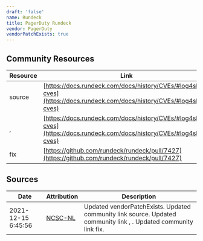 ```yaml
---
draft: 'false'
name: Rundeck
title: PagerDuty Rundeck
vendor: PagerDuty
vendorPatchExists: true
---
```



## Community Resources
| Resource | Link |
| --- | --- |
| source | [https://docs.rundeck.com/docs/history/CVEs/#log4shell-cves](https://docs.rundeck.com/docs/history/CVEs/#log4shell-cves) |
| ,  | [https://docs.rundeck.com/docs/history/CVEs/#log4shell-cves](https://docs.rundeck.com/docs/history/CVEs/#log4shell-cves) |
| fix | [https://github.com/rundeck/rundeck/pull/7427](https://github.com/rundeck/rundeck/pull/7427) |


## Sources
| Date | Attribution | Description |
| --- | --- | --- |
| 2021-12-15 6:45:56 | [NCSC-NL](https://github.com/NCSC-NL/log4shell/blob/main/software/README.md) | Updated vendorPatchExists. Updated community link source. Updated community link , . Updated community link fix.  |
